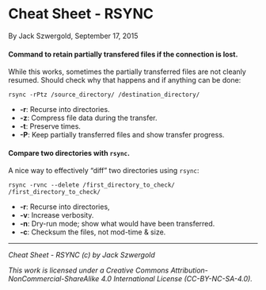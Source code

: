 # Cheat Sheet - RSYNC

By Jack Szwergold, September 17, 2015

#### Command to retain partially transfered files if the connection is lost.

While this works, sometimes the partially transferred files are not cleanly resumed. Should check why that happens and if anything can be done:

    rsync -rPtz /source_directory/ /destination_directory/

- **-r**: Recurse into directories.
- **-z**: Compress file data during the transfer.
- **-t**: Preserve times.
- **-P**: Keep partially transferred files and show transfer progress.

#### Compare two directories with `rsync`.

A nice way to effectively “diff” two directories using `rsync`:

    rsync -rvnc --delete /first_directory_to_check/ /first_directory_to_check/

- **-r**: Recurse into directories,
- **-v**: Increase verbosity.
- **-n**: Dry-run mode; show what would have been transferred.
- **-c**: Checksum the files, not mod-time & size.

***

*Cheat Sheet - RSYNC (c) by Jack Szwergold*

*This work is licensed under a Creative Commons Attribution-NonCommercial-ShareAlike 4.0 International License (CC-BY-NC-SA-4.0).*